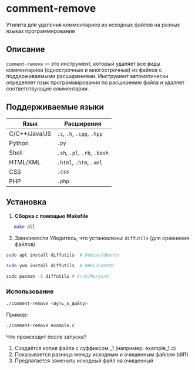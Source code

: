 # comment-remove

Утилита для удаления комментариев из исходных файлов на разных языках программирования

## Описание
`comment-remove` — это инструмент, который удаляет все виды комментариев (однострочные и многострочные) из файлов с поддерживаемыми расширениями. Инструмент автоматически определяет язык программирования по расширению файла и удаляет соответствующие комментарии.

## Поддерживаемые языки
| Язык         | Расширения                  |
|--------------|----------------------------|
| C/C++/Java/JS| `.c`, `.h`, `.cpp`, `.hpp` |
| Python       | `.py`                      |
| Shell        | `.sh`, `.pl`, `.rb`, `.bash`|
| HTML/XML     | `.html`, `.htm`, `.xml`    |
| CSS          | `.css`                     |
| PHP          | `.php`                     |

## Установка
1. **Сборка с помощью Makefile**
```bash
   make all
```
2. Зависимости
Убедитесь, что установлены:
`diffutils` (для сравнения файлов)
```bash
sudo apt install diffutils  # Debian/Ubuntu
```
```bash
sudo yum install diffutils  # RHEL/CentOS
```
```bash
sudo pacman -S diffutils # Arch/Manjaro
```

### Использование
```bash
./comment-remove <путь_к_файлу>
```
Пример:
```bash
./comment-remove example.c
```
Что происходит после запуска?
1. Создаётся копия файла с суффиксом _1 (например: example_1.c)
2. Показывается разница между исходным и очищенным файлом (diff)
3. Предлагается заменить исходный файл на очищенный
